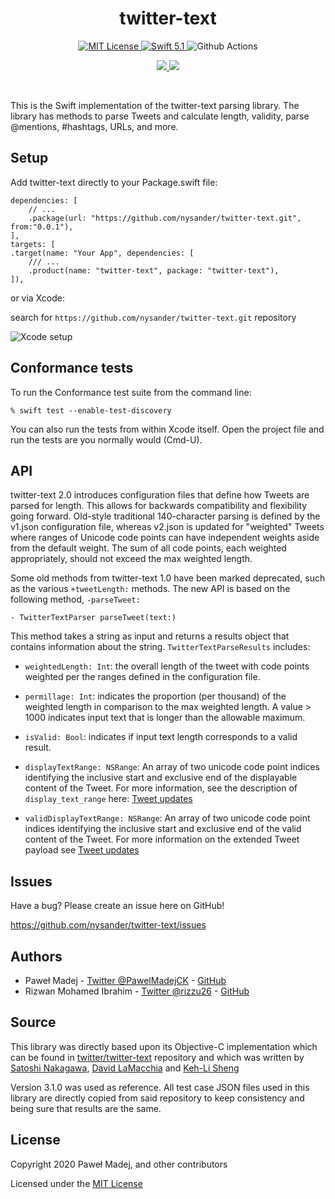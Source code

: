 <h1 align="center">twitter-text</h1>

<p align="center">
    <a href="LICENSE">
        <img src="https://img.shields.io/badge/license-MIT-brightgreen.svg" alt="MIT License">
    </a>
    <a href="https://swift.org">
        <img src="https://img.shields.io/badge/swift-5.1-brightgreen.svg" alt="Swift 5.1">
    </a>
    <img src="https://img.shields.io/github/workflow/status/nysander/twitter-text/ci" alt="Github Actions">
</p>
<p align="center">
<a href="https://swiftpackageindex.com/nysander/twitter-text">
<img src="https://img.shields.io/endpoint?url=https%3A%2F%2Fswiftpackageindex.com%2Fapi%2Fpackages%2Fnysander%2Ftwitter-text%2Fbadge%3Ftype%3Dswift-versions">
</a>
<a href="https://swiftpackageindex.com/nysander/twitter-text">
<img src="https://img.shields.io/endpoint?url=https%3A%2F%2Fswiftpackageindex.com%2Fapi%2Fpackages%2Fnysander%2Ftwitter-text%2Fbadge%3Ftype%3Dplatforms">
</a>
</p>
<br>

This is the Swift implementation of the twitter-text parsing
library. The library has methods to parse Tweets and calculate length,
validity, parse @mentions, #hashtags, URLs, and more.

## Setup


Add twitter-text directly to your Package.swift file:

```
dependencies: [
    // ...
    .package(url: "https://github.com/nysander/twitter-text.git", from:"0.0.1"),
],
targets: [
.target(name: "Your App", dependencies: [
    /// ...
    .product(name: "twitter-text", package: "twitter-text"),
]),
```
or via Xcode:

search for `https://github.com/nysander/twitter-text.git` repository 

![Xcode setup](https://github.com/nysander/twitter-text/tree/main/docs/Xcode-setup.png)

## Conformance tests

To run the Conformance test suite from the command line:

```
% swift test --enable-test-discovery
```

You can also run the tests from within Xcode itself. Open the project
file and run the tests are you normally would (Cmd-U).

## API

twitter-text 2.0 introduces configuration files that define how Tweets
are parsed for length. This allows for backwards compatibility and
flexibility going forward. Old-style traditional 140-character parsing
is defined by the v1.json configuration file, whereas v2.json is
updated for "weighted" Tweets where ranges of Unicode code points can
have independent weights aside from the default weight. The sum of all
code points, each weighted appropriately, should not exceed the max
weighted length.

Some old methods from twitter-text 1.0 have been marked deprecated,
such as the various `+tweetLength:` methods. The new API is based on the
following method, `-parseTweet:`

```
- TwitterTextParser parseTweet(text:)
```

This method takes a string as input and returns a results object that
contains information about the string. `TwitterTextParseResults`
includes:

* `weightedLength: Int`: the overall length of the tweet with code points
weighted per the ranges defined in the configuration file.

* `permillage: Int`: indicates the proportion (per thousand) of the weighted
length in comparison to the max weighted length. A value > 1000
indicates input text that is longer than the allowable maximum.

* `isValid: Bool`: indicates if input text length corresponds to a valid
result.

* `displayTextRange: NSRange`: An array of two unicode code point
indices identifying the inclusive start and exclusive end of the
displayable content of the Tweet. For more information, see
the description of `display_text_range` here:
[Tweet updates](https://developer.twitter.com/en/docs/tweets/tweet-updates)

* `validDisplayTextRange: NSRange`: An array of two unicode code point
indices identifying the inclusive start and exclusive end of the valid
content of the Tweet. For more information on the extended Tweet
payload see [Tweet updates](https://developer.twitter.com/en/docs/tweets/tweet-updates)

## Issues

Have a bug? Please create an issue here on GitHub!

<https://github.com/nysander/twitter-text/issues>

## Authors

* Paweł Madej - [Twitter @PawelMadejCK](https://twitter.com/PawelMadejCK) - [GitHub](https://github.com/nysander)
* Rizwan Mohamed Ibrahim - [Twitter @rizzu26](https://twitter.com/rizzu26) - [GitHub](https://github.com/rizwankce)

## Source

This library was directly based upon its Objective-C implementation which can be found in [twitter/twitter-text](https://github.com/twitter/twitter-text) repository and which was written by [Satoshi Nakagawa](https://github.com/psychs), [David LaMacchia](https://github.com/dlamacchia) and [Keh-Li Sheng](https://github.com/kehli)

Version 3.1.0 was used as reference. All test case JSON files used in this library are directly copied from said repository to keep consistency and being sure that results are the same. 

## License

Copyright 2020 Paweł Madej, and other contributors

Licensed under the [MIT License](https://github.com/nysander/twitter-text/blob/main/LICENSE)
